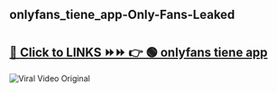 
 ## onlyfans_tiene_app-Only-Fans-Leaked

# <h2><a href="https://clipsfans.com/onlyfans_tiene_app&ref=git">🔗 Click to LINKS ⏩⏩ 👉 🟢 onlyfans tiene app </a></h2>

<a href="https://clipsfans.com/onlyfans_tiene_app&ref=git" rel="nofollow" data-target="animated-image.originalLink"><img src="https://i.ibb.co.com/xMMVF88/686577567.gif" alt="Viral Video Original" style="max-width: 100%; display: inline-block;" data-target="animated-image.originalImage"></a>
